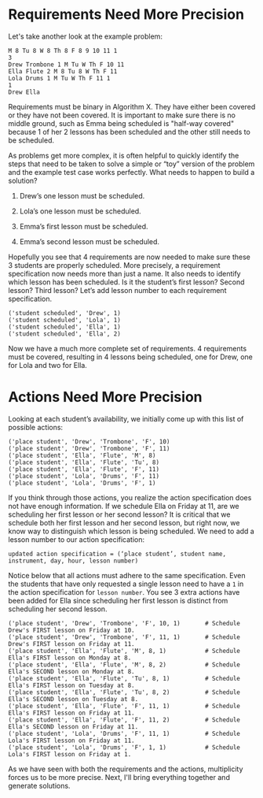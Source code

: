 # Requirements Need More Precision

Let's take another look at the example problem:

```
M 8 Tu 8 W 8 Th 8 F 8 9 10 11 1
3
Drew Trombone 1 M Tu W Th F 10 11
Ella Flute 2 M 8 Tu 8 W Th F 11
Lola Drums 1 M Tu W Th F 11 1
1
Drew Ella
```

Requirements must be binary in Algorithm X. They have either been covered or they have not been covered. It is important to make sure there is no middle ground, such as Emma being scheduled is "half-way covered" because 1 of her 2 lessons has been scheduled and the other still needs to be scheduled.

As problems get more complex, it is often helpful to quickly identify the steps that need to be taken to solve a simple or “toy” version of the problem and the example test case works perfectly. What needs to happen to build a solution?

1. Drew’s one lesson must be scheduled.

1. Lola’s one lesson must be scheduled.

1. Emma’s first lesson must be scheduled.

1. Emma’s second lesson must be scheduled.

Hopefully you see that 4 requirements are now needed to make sure these 3 students are properly scheduled. More precisely, a requirement specification now needs more than just a name. It also needs to identify which lesson has been scheduled. Is it the student’s first lesson? Second lesson? Third lesson? Let’s add lesson number to each requirement specification.

```text
('student scheduled', 'Drew', 1)
('student scheduled', 'Lola', 1)
('student scheduled', 'Ella', 1)
('student scheduled', 'Ella', 2)
```

Now we have a much more complete set of requirements. 4 requirements must be covered, resulting in 4 lessons being scheduled, one for Drew, one for Lola and two for Ella.

# Actions Need More Precision

Looking at each student’s availability, we initially come up with this list of possible actions:

```
('place student', 'Drew', 'Trombone', 'F', 10)
('place student', 'Drew', 'Trombone', 'F', 11)
('place student', 'Ella', 'Flute', 'M', 8)
('place student', 'Ella', 'Flute', 'Tu', 8)
('place student', 'Ella', 'Flute', 'F', 11)
('place student', 'Lola', 'Drums', 'F', 11)
('place student', 'Lola', 'Drums', 'F', 1)
```

If you think through those actions, you realize the action specification does not have enough information. If we schedule Ella on Friday at 11, are we scheduling her first lesson or her second lesson? It is critical that we schedule both her first lesson and her second lesson, but right now, we know way to distinguish which lesson is being scheduled. We need to add a lesson number to our action specification:

```
updated action specification = (‘place student’, student name, instrument, day, hour, lesson number)
```

Notice below that all actions must adhere to the same specification. Even the students that have only requested a single lesson need to have a `1` in the action specification for `lesson number`. You see 3 extra actions have been added for Ella since scheduling her first lesson is distinct from scheduling her second lesson.

```
('place student', 'Drew', 'Trombone', 'F', 10, 1)       # Schedule Drew's FIRST lesson on Friday at 10.
('place student', 'Drew', 'Trombone', 'F', 11, 1)       # Schedule Drew's FIRST lesson on Friday at 11.
('place student', 'Ella', 'Flute', 'M', 8, 1)           # Schedule Ella's FIRST lesson on Monday at 8.
('place student', 'Ella', 'Flute', 'M', 8, 2)           # Schedule Ella's SECOND lesson on Monday at 8.
('place student', 'Ella', 'Flute', 'Tu', 8, 1)          # Schedule Ella's FIRST lesson on Tuesday at 8.
('place student', 'Ella', 'Flute', 'Tu', 8, 2)          # Schedule Ella's SECOND lesson on Tuesday at 8.
('place student', 'Ella', 'Flute', 'F', 11, 1)          # Schedule Ella's FIRST lesson on Friday at 11.
('place student', 'Ella', 'Flute', 'F', 11, 2)          # Schedule Ella's SECOND lesson on Friday at 11.
('place student', 'Lola', 'Drums', 'F', 11, 1)          # Schedule Lola's FIRST lesson on Friday at 11.
('place student', 'Lola', 'Drums', 'F', 1, 1)           # Schedule Lola's FIRST lesson on Friday at 1.
```

As we have seen with both the requirements and the actions, multiplicity forces us to be more precise. Next, I'll bring everything together and generate solutions.
